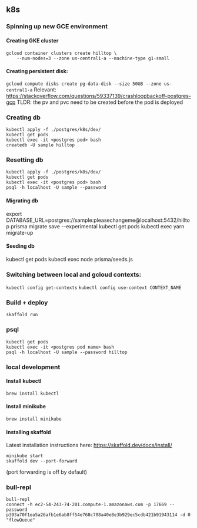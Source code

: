 ## k8s

### Spinning up new GCE environment

#### Creating GKE cluster

```
gcloud container clusters create hilltop \
    --num-nodes=3 --zone us-central1-a --machine-type g1-small
```

#### Creating persistent disk:

`gcloud compute disks create pg-data-disk --size 50GB --zone us-central1-a`
Relevant: https://stackoverflow.com/questions/59337139/crashloopbackoff-postgres-gcp
TLDR: the pv and pvc need to be created before the pod is deployed

### Creating db

```
kubectl apply -f ./postgres/k8s/dev/
kubectl get pods
kubectl exec -it <postgres pod> bash
createdb -U sample hilltop
```

### Resetting db

```
kubectl apply -f ./postgres/k8s/dev/
kubectl get pods
kubectl exec -it <postgres pod> bash
psql -h localhost -U sample --password
```

#### Migrating db

export DATABASE_URL=postgres://sample:pleasechangeme@localhost:5432/hilltop
prisma migrate save --experimental
kubectl get pods
kubectl exec <web pod> yarn migrate-up

#### Seeding db

kubectl get pods
kubectl exec <web pod> node prisma/seeds.js

### Switching between local and gcloud contexts:

`kubectl config get-contexts`
`kubectl config use-context CONTEXT_NAME`

### Build + deploy

`skaffold run`

### psql

```
kubectl get pods
kubectl exec -it <postgres pod name> bash
psql -h localhost -U sample --password hilltop
```

### local development

#### Install kubectl

`brew install kubectl`

#### Install minikube

`brew install minikube`

#### Installing skaffold

Latest installation instructions here: https://skaffold.dev/docs/install/

```
minikube start
skaffold dev --port-forward
```

(port forwarding is off by default)

### bull-repl

```
bull-repl
connect -h ec2-54-243-74-201.compute-1.amazonaws.com -p 17669 --password p393a70f1ea5a26afb1e6ab8ff54e768c708a40e8e3b929ec5cdb421b91943114 -d 0 "flowQueue"
```
